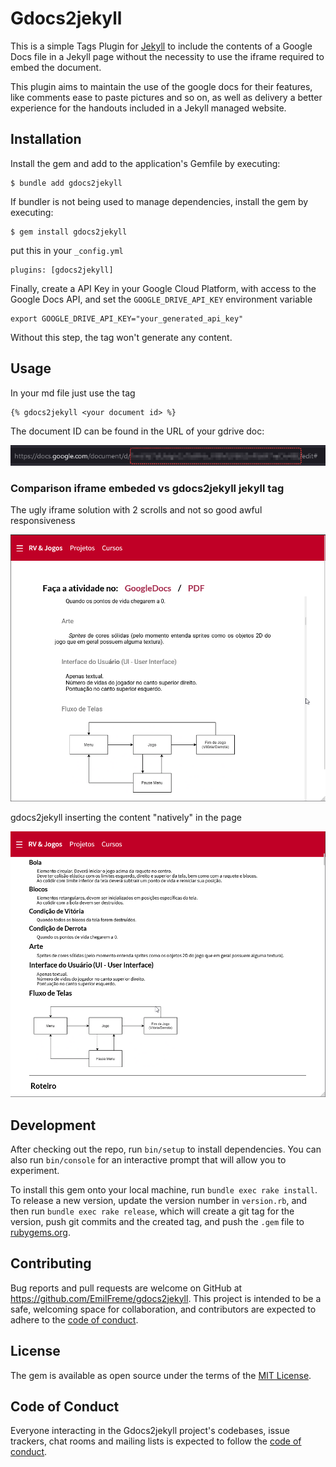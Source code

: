 # Gdocs2jekyll

This is a simple Tags Plugin for [Jekyll](https://jekyllrb.com/) to include the
contents of a Google Docs file in a Jekyll page without the necessity to use the
 iframe required to embed the document. 

This plugin aims to maintain the use of the google docs for their features, like comments
ease to paste pictures and so on, as well as delivery a better experience for
the handouts included in a Jekyll managed website.


## Installation

Install the gem and add to the application's Gemfile by executing:

    $ bundle add gdocs2jekyll

If bundler is not being used to manage dependencies, install the gem by executing:

    $ gem install gdocs2jekyll

put this in your `_config.yml`

```
plugins: [gdocs2jekyll]
```

Finally, create a API Key in your Google Cloud Platform, with access to the Google Docs API, and set the `GOOGLE_DRIVE_API_KEY` environment variable 

```
export GOOGLE_DRIVE_API_KEY="your_generated_api_key"
```

Without this step, the tag won't generate any content.

## Usage

In your md file just use the tag 

```
{% gdocs2jekyll <your document id> %}
```

The document ID can be found in the URL of your gdrive doc: 

![](gdriveurl.png)

### Comparison iframe embeded vs gdocs2jekyll jekyll tag

The ugly iframe solution with 2 scrolls and not so good awful responsiveness

![](iframesample.png)

gdocs2jekyll inserting the content "natively" in the page

![](tagsample.png)



## Development

After checking out the repo, run `bin/setup` to install dependencies. You can also run `bin/console` for an interactive prompt that will allow you to experiment.

To install this gem onto your local machine, run `bundle exec rake install`. To release a new version, update the version number in `version.rb`, and then run `bundle exec rake release`, which will create a git tag for the version, push git commits and the created tag, and push the `.gem` file to [rubygems.org](https://rubygems.org).

## Contributing

Bug reports and pull requests are welcome on GitHub at https://github.com/EmilFreme/gdocs2jekyll. This project is intended to be a safe, welcoming space for collaboration, and contributors are expected to adhere to the [code of conduct](https://github.com/EmilFreme/gdocs2jekyll/blob/master/CODE_OF_CONDUCT.md).

## License

The gem is available as open source under the terms of the [MIT License](https://opensource.org/licenses/MIT).

## Code of Conduct

Everyone interacting in the Gdocs2jekyll project's codebases, issue trackers, chat rooms and mailing lists is expected to follow the [code of conduct](https://github.com/EmilFreme/gdocs2jekyll/blob/master/CODE_OF_CONDUCT.md).
